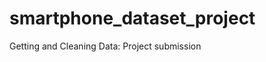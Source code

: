 smartphone_dataset_project
==========================

Getting and Cleaning Data: Project submission
